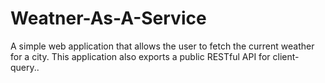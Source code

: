 # Weatner-As-A-Service
A simple web application that allows the user to fetch the current weather for a city. This application also exports a public RESTful API for client-query.. 
